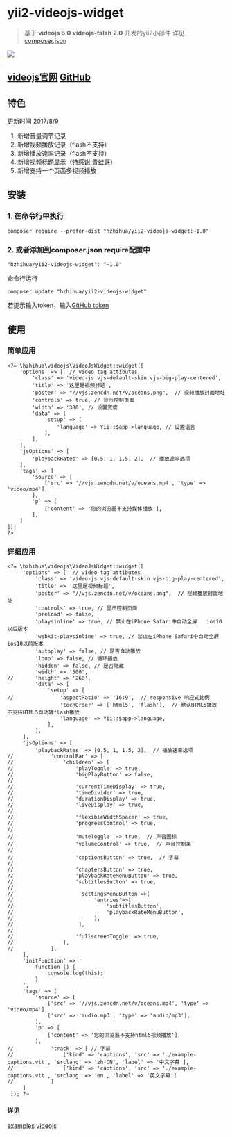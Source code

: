 # yii2-videojs-widget
> 基于 **videojs 6.0** **videojs-falsh 2.0** 开发的yii2小部件 详见 [composer.json](composer.json)

![](https://raw.githubusercontent.com/wiki/Hzhihua/yii2-videojs-widget/videojs.png)

## [videojs官网](http://videojs.com/) [GitHub](https://github.com/videojs/video.js)
## 特色
更新时间 2017/8/9
1. 新增音量调节记录
2. 新增视频播放记录（flash不支持）  
3. 新增播放速率记录（flash不支持）
4. 新增视频标题显示（[特感谢 青蛙哥](http://www.cnblogs.com/afrog/p/6689179.html)）
5. 新增支持一个页面多视频播放

## 安装

### 1. 在命令行中执行
```install
composer require --prefer-dist "hzhihua/yii2-videojs-widget:~1.0"
```
### 2. 或者添加到composer.json require配置中
```install
"hzhihua/yii2-videojs-widget": "~1.0"
```
命令行运行
```code
composer update "hzhihua/yii2-videojs-widget"
```
若提示输入token，输入[GitHub token](http://www.cnblogs.com/Hzhihua/p/7064976.html)

## 使用
### 简单应用
```useage
<?= \hzhihua\videojs\VideoJsWidget::widget([
    'options' => [  // video tag attibutes
        'class' => 'video-js vjs-default-skin vjs-big-play-centered',
        'title' => '这里是视频标题',
        'poster' => "//vjs.zencdn.net/v/oceans.png",  // 视频播放封面地址
        'controls' => true, // 显示控制页面
        'width' => '300', // 设置宽度
        'data' => [
            'setup' => [
                'language' => Yii::$app->language, // 设置语言
            ],
        ],
    ],
    'jsOptions' => [
        'playbackRates' => [0.5, 1, 1.5, 2],  // 播放速率选项
    ],
    'tags' => [
        'source' => [
            ['src' => '//vjs.zencdn.net/v/oceans.mp4', 'type' => 'video/mp4'],
        ],
        'p' => [
            ['content' => '您的浏览器不支持媒体播放'],
        ],
    ]
]);
?>
```
### 详细应用
```usage
<?= \hzhihua\videojs\VideoJsWidget::widget([
     'options' => [  // video tag attibutes
         'class' => 'video-js vjs-default-skin vjs-big-play-centered',
         'title' => '这里是视频标题',
         'poster' => "//vjs.zencdn.net/v/oceans.png",  // 视频播放封面地址
         'controls' => true, // 显示控制页面
         'preload' => false,
         'playsinline' => true, // 禁止在iPhone Safari中自动全屏   ios10以后版本
         'webkit-playsinline' => true, // 禁止在iPhone Safari中自动全屏   ios10以前版本
         'autoplay' => false, // 是否自动播放
         'loop' => false, // 循环播放
         'hidden' => false, // 是否隐藏
         'width' => '500',
//       'height' => '260',
         'data' => [
             'setup' => [
//               'aspectRatio' => '16:9',  // responsive 响应式比例
                 'techOrder' => ['html5', 'flash'],  // 默认HTML5播放  不支持HTML5自动转flash播放
                 'language' => Yii::$app->language,
             ],
         ],
     ],
     'jsOptions' => [
         'playbackRates' => [0.5, 1, 1.5, 2],  // 播放速率选项
//            'controlBar' => [
//                'children' => [
//                    'playToggle' => true,
//                    'bigPlayButton' => false,
//
//                    'currentTimeDisplay' => true,
//                    'timeDivider' => true,
//                    'durationDisplay' => true,
//                    'liveDisplay' => true,
//
//                    'flexibleWidthSpacer' => true,
//                    'progressControl' => true,
//
//                    'muteToggle' => true,  // 声音图标
//                    'volumeControl' => true,  // 声音控制条
//
//                    'captionsButton' => true,  // 字幕
//
//                    'chaptersButton' => true,
//                    'playbackRateMenuButton' => true,
//                    'subtitlesButton' => true,
//
//                     'settingsMenuButton'=>[
//                          'entries'=>[
//                              'subtitlesButton',
//                              'playbackRateMenuButton',
//                          ],
//                     ],
//
//                    'fullscreenToggle' => true,
//                ],
//            ],
     ],
     'initFunction' => '
         function () {
             console.log(this);
         }
     ',
     'tags' => [
         'source' => [
             ['src' => '//vjs.zencdn.net/v/oceans.mp4', 'type' => 'video/mp4'],
             ['src' => 'audio.mp3', 'type' => 'audio/mp3'],
         ],
         'p' => [
             ['content' => '您的浏览器不支持html5视频播放'],
         ],
//            'track' => [ // 字幕
//                ['kind' => 'captions', 'src' => './example-captions.vtt', 'srclang' => 'zh-CN', 'label' => '中文字幕'],
//                ['kind' => 'captions', 'src' => './example-captions.vtt', 'srclang' => 'en', 'label' => '英文字幕']
//            ]
     ]
 ]); ?>
```
#### 详见
[examples](examples/views)
[videojs](https://github.com/videojs/video.js/tree/master/docs/guides)
